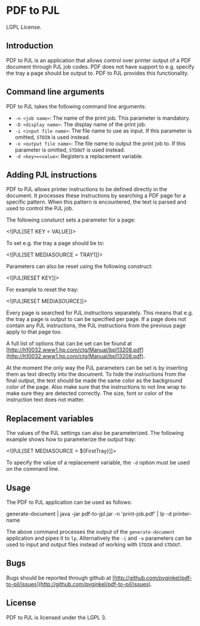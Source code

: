 # PDF to PJL

LGPL License.

## Introduction

PDF to PJL is an application that allows control over printer output of a PDF document
through PJL job codes. PDF does not have support to e.g. specify the tray a page should
be output to. PDF to PJL provides this functionality.

## Command line arguments

PDF to PJL takes the following command line arguments:

* `-n <job name>`: The name of the print job. This parameter is mandatory.
* `-D <display name>`: The display name of the print job.
* `-i <input file name>`: The file name to use as input. If this parameter is omitted,
  `STDIN` is used instead.
* `-o <output file name>`: The file name to output the print job to. If this parameter
  is omitted, `STDOUT` is used instead.
* `-d <key>=<value>`: Registers a replacement variable.

## Adding PJL instructions

PDF to PJL allows printer instructions to be defined directly in the document. It processes
these instructions by searching a PDF page for a specific pattern. When this pattern is
encountered, the text is parsed and used to control the PJL job.

The following consturct sets a parameter for a page:

  <![PJL[SET KEY = VALUE]]>

To set e.g. the tray a page should be to:

  <![PJL[SET MEDIASOURCE = TRAY1]]>

Parameters can also be reset using the following construct:

  <![PJL[RESET KEY]]>

For example to reset the tray:

  <![PJL[RESET MEDIASOURCE]]>

Every page is searched for PJL instructions separately. This means that e.g. the tray a page
is output to can be specified per page. If a page does not contain any PJL instructions, the
PJL instructions from the previous page apply to that page too.

A full list of options that can be set can be found at
[http://h10032.www1.hp.com/ctg/Manual/bpl13208.pdf](http://h10032.www1.hp.com/ctg/Manual/bpl13208.pdf).

At the moment the only way the PJL parameters can be set is by inserting them as text directly
into the document. To hide the instructions from the final output, the text should be made the
same color as the background color of the page. Also make sure that the instructions to not line
wrap to make sure they are detected correctly. The size, font or color of the instruction text does not
matter.

## Replacement variables

The values of the PJL settings can also be parameterized. The following example shows how to
parameterize the output tray:

  <![PJL[SET MEDIASOURCE = ${FirstTray}]]>

To specify the value of a replacement variable, the `-d` option must be used on the command line.

## Usage

The PDF to PJL application can be used as follows:

  generate-document | java -jar pdf-to-jpl.jar -n 'print-job.pdf' | lp -d printer-name

The above command processes the output of the `generate-document` application and pipes it to `lp`.
Alternatively the `-i` and `-o` parameters can be used to input and output files instead of working
with `STDIN` and `STDOUT`.

## Bugs

Bugs should be reported through github at
[http://github.com/pvginkel/pdf-to-pjl/issues](http://github.com/pvginkel/pdf-to-pjl/issues).

## License

PDF to PJL is licensed under the LGPL 3.
